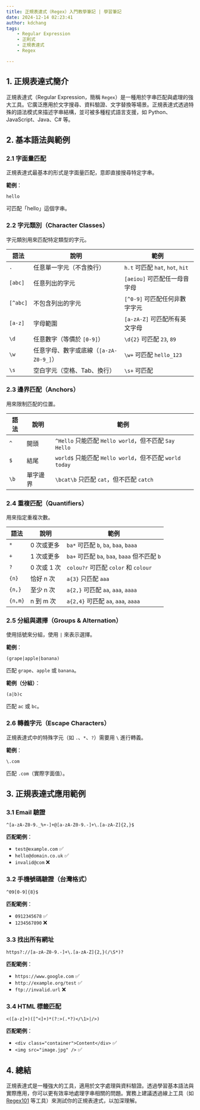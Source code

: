 ```yaml
---
title: 正規表達式（Regex）入門教學筆記 | 學習筆記
date: 2024-12-14 02:23:41
author: kdchang
tags: 
    - Regular Expression
    - 正則式
    - 正規表達式
    - Regex

---
```


## 1. 正規表達式簡介
正規表達式（Regular Expression，簡稱 `Regex`）是一種用於字串匹配與處理的強大工具。它廣泛應用於文字搜尋、資料驗證、文字替換等場景。正規表達式透過特殊的語法模式來描述字串結構，並可被多種程式語言支援，如 Python、JavaScript、Java、C# 等。

## 2. 基本語法與範例

### 2.1 字面量匹配
正規表達式最基本的形式是字面量匹配，意即直接搜尋特定字串。

**範例**：
```regex
hello
```
可匹配「hello」這個字串。

### 2.2 字元類別（Character Classes）
字元類別用來匹配特定類型的字元。

| 語法 | 說明 | 範例 |
|------|------|------|
| `.`  | 任意單一字元（不含換行） | `h.t` 可匹配 `hat`, `hot`, `hit` |
| `[abc]` | 任意列出的字元 | `[aeiou]` 可匹配任一母音字母 |
| `[^abc]` | 不包含列出的字元 | `[^0-9]` 可匹配任何非數字字元 |
| `[a-z]` | 字母範圍 | `[a-zA-Z]` 可匹配所有英文字母 |
| `\d` | 任意數字（等價於 `[0-9]`） | `\d{2}` 可匹配 `23`, `89` |
| `\w` | 任意字母、數字或底線（`[a-zA-Z0-9_]`） | `\w+` 可匹配 `hello_123` |
| `\s` | 空白字元（空格、Tab、換行） | `\s+` 可匹配 `   ` |

### 2.3 邊界匹配（Anchors）
用來限制匹配的位置。

| 語法 | 說明 | 範例 |
|------|------|------|
| `^` | 開頭 | `^Hello` 只能匹配 `Hello world`，但不匹配 `Say Hello` |
| `$` | 結尾 | `world$` 只能匹配 `Hello world`，但不匹配 `world today` |
| `\b` | 單字邊界 | `\bcat\b` 只匹配 `cat`，但不匹配 `catch` |

### 2.4 重複匹配（Quantifiers）
用來指定重複次數。

| 語法 | 說明 | 範例 |
|------|------|------|
| `*`  | 0 次或更多 | `ba*` 可匹配 `b`, `ba`, `baa`, `baaa` |
| `+`  | 1 次或更多 | `ba+` 可匹配 `ba`, `baa`, `baaa` 但不匹配 `b` |
| `?`  | 0 次或 1 次 | `colou?r` 可匹配 `color` 和 `colour` |
| `{n}` | 恰好 n 次 | `a{3}` 只匹配 `aaa` |
| `{n,}` | 至少 n 次 | `a{2,}` 可匹配 `aa`, `aaa`, `aaaa` |
| `{n,m}` | n 到 m 次 | `a{2,4}` 可匹配 `aa`, `aaa`, `aaaa` |

### 2.5 分組與選擇（Groups & Alternation）
使用括號來分組，使用 `|` 來表示選擇。

**範例**：
```regex
(grape|apple|banana)
```
匹配 `grape`、`apple` 或 `banana`。

**範例（分組）**：
```regex
(a|b)c
```
匹配 `ac` 或 `bc`。

### 2.6 轉義字元（Escape Characters）
正規表達式中的特殊字元（如 `.`、`*`、`?`）需要用 `\` 進行轉義。

**範例**：
```regex
\.com
```
匹配 `.com`（實際字面值）。

## 3. 正規表達式應用範例

### 3.1 Email 驗證
```regex
^[a-zA-Z0-9._%+-]+@[a-zA-Z0-9.-]+\.[a-zA-Z]{2,}$
```
**匹配範例**：
- `test@example.com` ✅
- `hello@domain.co.uk` ✅
- `invalid@com` ❌

### 3.2 手機號碼驗證（台灣格式）
```regex
^09[0-9]{8}$
```
**匹配範例**：
- `0912345678` ✅
- `1234567890` ❌

### 3.3 找出所有網址
```regex
https?://[a-zA-Z0-9.-]+\.[a-zA-Z]{2,}(/\S*)?
```
**匹配範例**：
- `https://www.google.com` ✅
- `http://example.org/test` ✅
- `ftp://invalid.url` ❌

### 3.4 HTML 標籤匹配
```regex
<([a-z]+)([^<]+)*(?:>(.*?)</\1>|/>)
```
**匹配範例**：
- `<div class="container">Content</div>` ✅
- `<img src="image.jpg" />` ✅

## 4. 總結
正規表達式是一種強大的工具，適用於文字處理與資料驗證。透過學習基本語法與實際應用，你可以更有效率地處理字串相關的問題。實務上建議透過線上工具（如 [Regex101](https://regex101.com/) 等工具）來測試你的正規表達式，以加深理解。

